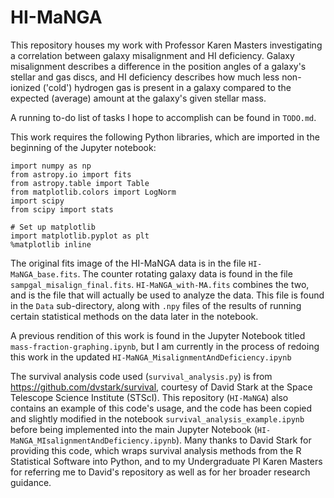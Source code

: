 # HI-MaNGA

This repository houses my work with Professor Karen Masters investigating a correlation between galaxy misalignment and 
HI deficiency. Galaxy misalignment describes a difference in the position angles of a galaxy's stellar and gas discs,
and HI deficiency describes how much less non-ionized ('cold') hydrogen gas is present in a galaxy compared to the 
expected (average) amount at the galaxy's given stellar mass.

A running to-do list of tasks I hope to accomplish can be found in `TODO.md`.

This work requires the following Python libraries, which are imported in the beginning of the Jupyter notebook:

```
import numpy as np
from astropy.io import fits
from astropy.table import Table
from matplotlib.colors import LogNorm
import scipy
from scipy import stats

# Set up matplotlib
import matplotlib.pyplot as plt
%matplotlib inline
```

The original fits image of the HI-MaNGA data is in the file `HI-MaNGA_base.fits`.
The counter rotating galaxy data is found in the file `sampgal_misalign_final.fits`.
`HI-MaNGA_with-MA.fits` combines the two, and is the file that will actually be used to analyze the data. This file
is found in the `Data` sub-directory, along with `.npy` files of the results of running certain statistical methods on
the data later in the notebook.

A previous rendition of this work is found in the Jupyter Notebook titled `mass-fraction-graphing.ipynb`, but I am
currently in the process of redoing this work in the updated `HI-MaNGA_MisalignmentAndDeficiency.ipynb`

The survival analysis code used (`survival_analysis.py`) is from https://github.com/dvstark/survival, courtesy of David 
Stark at the Space Telescope Science Institute (STScI). This repository (`HI-MaNGA`) also contains an example of this 
code's usage, and the code has been copied and slightly modified in the notebook `survival_analysis_example.ipynb` 
before being implemented into the main Jupyter Notebook (`HI-MaNGA_MIsalignmentAndDeficiency.ipynb`). Many thanks to 
David Stark for providing this code, which wraps survival analysis methods from the R Statistical Software into Python, 
and to my Undergraduate PI Karen Masters for referring me to David's repository as well as for her broader research guidance.